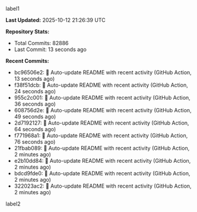 
label1 
<!-- ACTIVITY_START -->
**Last Updated:** 2025-10-12 21:26:39 UTC

**Repository Stats:**
- Total Commits: 82886
- Last Commit: 13 seconds ago

**Recent Commits:**
- bc96506e2: 🤖 Auto-update README with recent activity (GitHub Action, 13 seconds ago)
- f38f51dcb: 🤖 Auto-update README with recent activity (GitHub Action, 24 seconds ago)
- 955c2c001: 🤖 Auto-update README with recent activity (GitHub Action, 36 seconds ago)
- 608756d2e: 🤖 Auto-update README with recent activity (GitHub Action, 49 seconds ago)
- 2d7192127: 🤖 Auto-update README with recent activity (GitHub Action, 64 seconds ago)
- f771968a1: 🤖 Auto-update README with recent activity (GitHub Action, 76 seconds ago)
- 21fbab089: 🤖 Auto-update README with recent activity (GitHub Action, 2 minutes ago)
- e2b10dd84: 🤖 Auto-update README with recent activity (GitHub Action, 2 minutes ago)
- bdcd9fde0: 🤖 Auto-update README with recent activity (GitHub Action, 2 minutes ago)
- 322023ac2: 🤖 Auto-update README with recent activity (GitHub Action, 2 minutes ago)
<!-- ACTIVITY_END -->

label2
